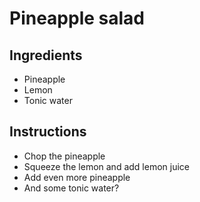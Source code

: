 # Pineapple salad

## Ingredients

- Pineapple
- Lemon
- Tonic water


## Instructions

- Chop the pineapple
- Squeeze the lemon and add lemon juice
- Add even more pineapple
- And some tonic water?
